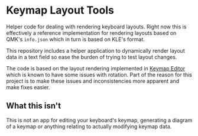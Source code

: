 # Keymap Layout Tools

Helper code for dealing with rendering keyboard layouts. Right now this is
effectively a reference implementation for rendering layouts based on QMK's
`info.json` which in turn is based on KLE's format.

This repository includes a helper application to dynamically render layout data
in a text field so ease the burden of trying to test layout changes.

The code is based on the layout rendering implemented in [Keymap Editor] which
is known to have some issues with rotation. Part of the reason for this project
is to make these issues and inconsistencies more apparent and make fixes easier.

## What this isn't

This is not an app for editing your keyboard's keymap, generating a diagram of
a keymap or anything relating to actually modifying keymap data.

[Keymap Editor]: https://github.com/nickcoutsos/keymap-editor
